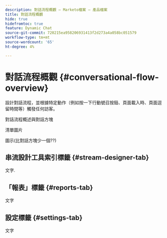 ```yaml
---
description: 對話流程概觀 — Marketo檔案 — 產品檔案
title: 對話流程概觀
hide: true
hidefromtoc: true
feature: Dynamic Chat
source-git-commit: 720215ea958206931413f2d273a4a058bc051579
workflow-type: tm+mt
source-wordcount: '65'
ht-degree: 4%

---
```


# 對話流程概觀 {#conversational-flow-overview}

設計對話流程，並根據特定動作（例如按一下行動號召按鈕、頁面載入時、頁面逗留時間等）觸發任何訪客。

對話流程概述與對話方塊

清單圖片

圖示(比對話方塊少一個??)

## 串流設計工具索引標籤 {#stream-designer-tab}

文字.

## 「報表」標籤 {#reports-tab}

文字

## 設定標籤 {#settings-tab}

文字

